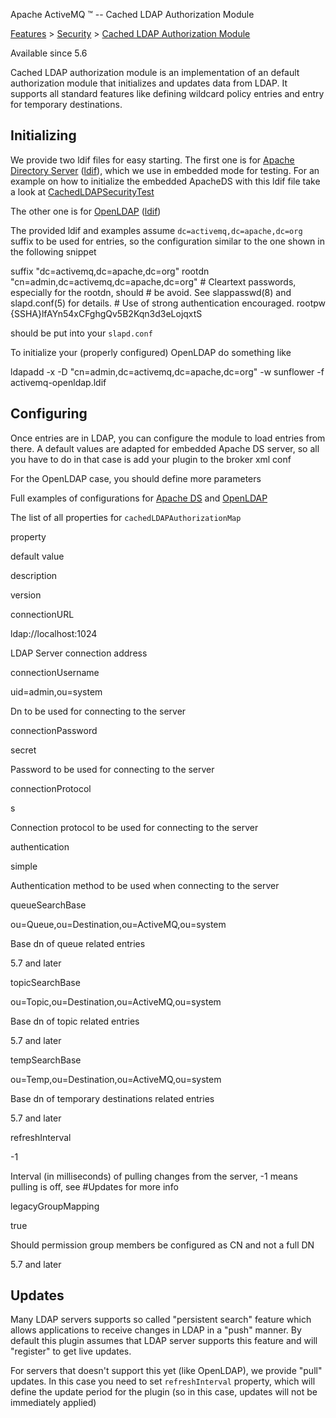 Apache ActiveMQ ™ -- Cached LDAP Authorization Module 

[Features](features.html) > [Security](security.html) > [Cached LDAP Authorization Module](cached-ldap-authorization-module.html)


Available since 5.6

Cached LDAP authorization module is an implementation of an default authorization module that initializes and updates data from LDAP. It supports all standard features like defining wildcard policy entries and entry for temporary destinations.

Initializing
------------

We provide two ldif files for easy starting. The first one is for [Apache Directory Server](http://directory.apache.org/) ([ldif](https://svn.apache.org/repos/asf/activemq/trunk/activemq-unit-tests/src/test/resources/org/apache/activemq/security/activemq-apacheds.ldif)), which we use in embedded mode for testing. For an example on how to initialize the embedded ApacheDS with this ldif file take a look at [CachedLDAPSecurityTest](https://svn.apache.org/repos/asf/activemq/trunk/activemq-unit-tests/src/test/java/org/apache/activemq/security/CachedLDAPSecurityTest.java)

The other one is for [OpenLDAP](http://www.openldap.org/) ([ldif](https://svn.apache.org/repos/asf/activemq/trunk/activemq-unit-tests/src/test/resources/org/apache/activemq/security/activemq-openldap.ldif))

The provided ldif and examples assume `dc=activemq,dc=apache,dc=org` suffix to be used for entries, so the configuration similar to the one shown in the following snippet

suffix          "dc=activemq,dc=apache,dc=org"
rootdn          "cn=admin,dc=activemq,dc=apache,dc=org"
\# Cleartext passwords, especially for the rootdn, should
\# be avoid.  See slappasswd(8) and slapd.conf(5) for details.
\# Use of strong authentication encouraged.
rootpw          {SSHA}lfAYn54xCFghgQv5B2Kqn3d3eLojqxtS

should be put into your `slapd.conf`

To initialize your (properly configured) OpenLDAP do something like

ldapadd -x -D "cn=admin,dc=activemq,dc=apache,dc=org" -w sunflower -f activemq-openldap.ldif

Configuring
-----------

Once entries are in LDAP, you can configure the module to load entries from there. A default values are adapted for embedded Apache DS server, so all you have to do in that case is add your plugin to the broker xml conf

<authorizationPlugin>
    <map>
        <cachedLDAPAuthorizationMap/>
    </map>
</authorizationPlugin>

For the OpenLDAP case, you should define more parameters

<authorizationPlugin>
    <map>
        <cachedLDAPAuthorizationMap
            connectionURL="ldap://localhost:389"
            connectionUsername="cn=admin,dc=activemq,dc=apache,dc=org"
            connectionPassword="sunflower"
            queueSearchBase="ou=Queue,ou=Destination,ou=ActiveMQ,dc=activemq,dc=apache,dc=org"
            topicSearchBase="ou=Topic,ou=Destination,ou=ActiveMQ,dc=activemq,dc=apache,dc=org"
            tempSearchBase="ou=Temp,ou=Destination,ou=ActiveMQ,dc=activemq,dc=apache,dc=org"
            refreshInterval="300000"
            legacyGroupMapping="false"
        />
    </map>
</authorizationPlugin>

Full examples of configurations for [Apache DS](https://svn.apache.org/repos/asf/activemq/trunk/activemq-unit-tests/src/test/resources/org/apache/activemq/security/activemq-apacheds.xml) and [OpenLDAP](https://svn.apache.org/repos/asf/activemq/trunk/activemq-unit-tests/src/test/resources/org/apache/activemq/security/activemq-openldap.xml)

The list of all properties for `cachedLDAPAuthorizationMap`

property

default value

description

version

connectionURL

ldap://localhost:1024

LDAP Server connection address

connectionUsername

uid=admin,ou=system

Dn to be used for connecting to the server

connectionPassword

secret

Password to be used for connecting to the server

connectionProtocol

s

Connection protocol to be used for connecting to the server

authentication

simple

Authentication method to be used when connecting to the server

queueSearchBase

ou=Queue,ou=Destination,ou=ActiveMQ,ou=system

Base dn of queue related entries

5.7 and later

topicSearchBase

ou=Topic,ou=Destination,ou=ActiveMQ,ou=system

Base dn of topic related entries

5.7 and later

tempSearchBase

ou=Temp,ou=Destination,ou=ActiveMQ,ou=system

Base dn of temporary destinations related entries

5.7 and later

refreshInterval

-1

Interval (in milliseconds) of pulling changes from the server, -1 means pulling is off, see #Updates for more info

legacyGroupMapping

true

Should permission group members be configured as CN and not a full DN

5.7 and later

Updates
-------

Many LDAP servers supports so called "persistent search" feature which allows applications to receive changes in LDAP in a "push" manner. By default this plugin assumes that LDAP server supports this feature and will "register" to get live updates.

For servers that doesn't support this yet (like OpenLDAP), we provide "pull" updates. In this case you need to set `refreshInterval` property, which will define the update period for the plugin (so in this case, updates will not be immediately applied)

